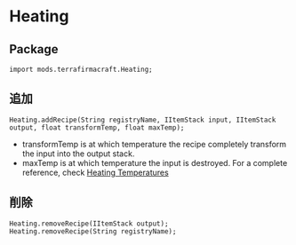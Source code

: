 # Heating

## Package
```zenscript
import mods.terrafirmacraft.Heating;
```

## 追加

```zenscript
Heating.addRecipe(String registryName, IItemStack input, IItemStack output, float transformTemp, float maxTemp);
```
- transformTemp is at which temperature the recipe completely transform the input into the output stack.
- maxTemp is at which temperature the input is destroyed. For a complete reference, check [Heating Temperatures](/Mods/Terrafirmacraft/HeatingTemperatures)

## 削除

```zenscript
Heating.removeRecipe(IItemStack output);
Heating.removeRecipe(String registryName);
```